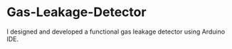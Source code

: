# Gas-Leakage-Detector
I designed and developed a functional gas leakage detector using Arduino IDE.
